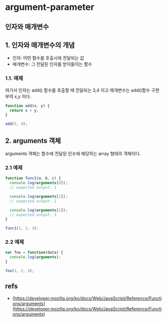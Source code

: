 # argument-parameter

## 인자와 매개변수

## 1. 인자와 매개변수의 개념

* 인자: 어떤 함수를 호출시에 전달되는 값
* 매개변수: 그 전달된 인자를 받아들이는 함수

### 1.1. 예제

여기서 인자는 add\(\) 함수를 호출할 때 전달되는 3,4 이고 매개변수는 add\(\)함수 구현부의 x,y 이다.

```javascript
function add(x, y) {
  return x + y;
}

add(3, 4);
```

## 2. arguments 객체

arguments 객체는 함수에 전달된 인수에 해당하는 array 형태의 객체이다.

### 2.1 예제

```javascript
function func1(a, b, c) {
  console.log(arguments[0]);
  // expected output: 1

  console.log(arguments[1]);
  // expected output: 2

  console.log(arguments[2]);
  // expected output: 3
}

func1(1, 2, 3);
```

### 2.2 예제

```javascript
var foo = function(data) {
  console.log(arguments);
}

foo(1, 2, 3);
```

## refs

* [https://developer.mozilla.org/ko/docs/Web/JavaScript/Reference/Functions/arguments](https://developer.mozilla.org/ko/docs/Web/JavaScript/Reference/Functions/arguments)

